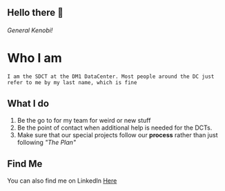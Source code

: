 ## Hello there 👋
###### General Kenobi!
# Who I am
    I am the SDCT at the DM1 DataCenter. Most people around the DC just refer to me by my last name, which is fine

## What I do
1. Be the go to for my team for weird or new stuff
2. Be the point of contact when additional help is needed for the DCTs.
3. Make sure that our special projects follow our **process** rather than just following *"The Plan"*
## Find Me
You can also find me on LinkedIn [Here](www.linkedin.com/in/eric-woodley-63b5bb1a6)
